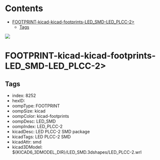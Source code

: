 



Contents
========

* [FOOTPRINT-kicad-kicad-footprints-LED_SMD-LED_PLCC-2>](#footprint-kicad-kicad-footprints-led_smd-led_plcc-2)
	* [Tags](#tags)
  
![][im]
# FOOTPRINT-kicad-kicad-footprints-LED_SMD-LED_PLCC-2>

## Tags

- index: 8252
- hexID: 
- oompType: FOOTPRINT
- oompSize: kicad
- oompColor: kicad-footprints
- oompDesc: LED_SMD
- oompIndex: LED_PLCC-2
- kicadDesc: LED PLCC-2 SMD package
- kicadTags: LED PLCC-2 SMD
- kicadAttr: smd
- kicad3DModel: ${KICAD6_3DMODEL_DIR}/LED_SMD.3dshapes/LED_PLCC-2.wrl



[im]: image.png
